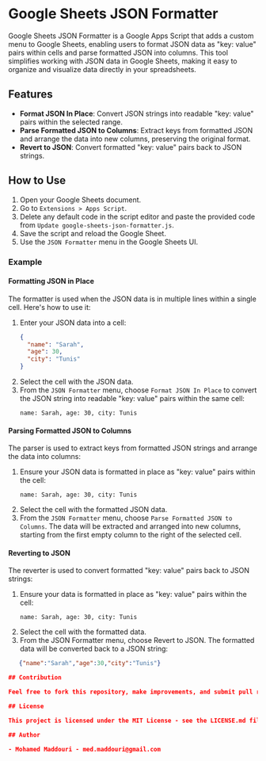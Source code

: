 # Google Sheets JSON Formatter

Google Sheets JSON Formatter is a Google Apps Script that adds a custom menu to Google Sheets, enabling users to format JSON data as "key: value" pairs within cells and parse formatted JSON into columns. This tool simplifies working with JSON data in Google Sheets, making it easy to organize and visualize data directly in your spreadsheets.

## Features

- **Format JSON In Place**: Convert JSON strings into readable "key: value" pairs within the selected range.
- **Parse Formatted JSON to Columns**: Extract keys from formatted JSON and arrange the data into new columns, preserving the original format.
- **Revert to JSON**: Convert formatted "key: value" pairs back to JSON strings.

## How to Use

1. Open your Google Sheets document.
2. Go to `Extensions > Apps Script`.
3. Delete any default code in the script editor and paste the provided code from `Update google-sheets-json-formatter.js`.
4. Save the script and reload the Google Sheet.
5. Use the `JSON Formatter` menu in the Google Sheets UI.

### Example

#### Formatting JSON in Place

The formatter is used when the JSON data is in multiple lines within a single cell. Here's how to use it:

1. Enter your JSON data into a cell:
   ```json
   {
     "name": "Sarah",
     "age": 30,
     "city": "Tunis"
   }
   ```
2. Select the cell with the JSON data.
3. From the `JSON Formatter` menu, choose `Format JSON In Place` to convert the JSON string into readable "key: value" pairs within the same cell:
   ```plaintext
   name: Sarah, age: 30, city: Tunis
   ```

#### Parsing Formatted JSON to Columns

The parser is used to extract keys from formatted JSON strings and arrange the data into columns:

1. Ensure your JSON data is formatted in place as "key: value" pairs within the cell:
   ```plaintext
   name: Sarah, age: 30, city: Tunis
   ```
2. Select the cell with the formatted JSON data.
3. From the `JSON Formatter` menu, choose `Parse Formatted JSON to Columns`. The data will be extracted and arranged into new columns, starting from the first empty column to the right of the selected cell.

#### Reverting to JSON
The reverter is used to convert formatted "key: value" pairs back to JSON strings:
1. Ensure your data is formatted in place as "key: value" pairs within the cell:
   ```plaintext
   name: Sarah, age: 30, city: Tunis
   ```
2. Select the cell with the formatted data.
3. From the JSON Formatter menu, choose Revert to JSON. The formatted data will be converted back to a JSON string:
```json
   {"name":"Sarah","age":30,"city":"Tunis"}

## Contribution

Feel free to fork this repository, make improvements, and submit pull requests. Your contributions are welcome!

## License

This project is licensed under the MIT License - see the LICENSE.md file for details.

## Author

- Mohamed Maddouri - med.maddouri@gmail.com

